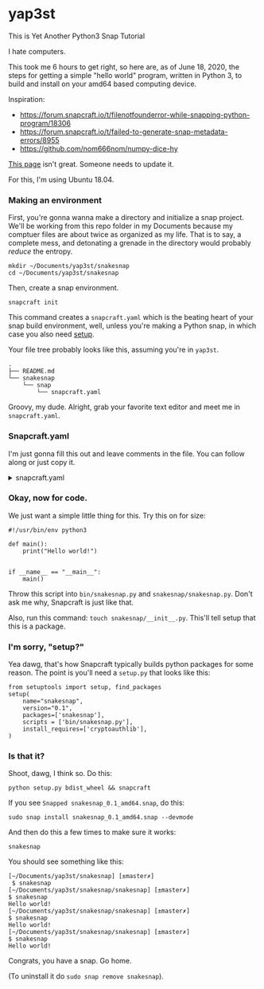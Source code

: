 # yap3st

This is Yet Another Python3 Snap Tutorial

I hate computers.

This took me 6 hours to get right, so here are, as of June 18, 2020, the steps for getting a simple "hello world" program, written in Python 3, to build and install on your amd64 based computing device.

Inspiration:
- https://forum.snapcraft.io/t/filenotfounderror-while-snapping-python-program/18306
- https://forum.snapcraft.io/t/failed-to-generate-snap-metadata-errors/8955
- https://github.com/nom666nom/numpy-dice-hy

[This page](https://snapcraft.io/docs/python-apps) isn't great. Someone needs to update it.

For this, I'm using Ubuntu 18.04.

### Making an environment

First, you're gonna wanna make a directory and initialize a snap project. We'll be working from this repo folder in my Documents because my comptuer files are about twice as organized as my life. That is to say, a complete mess, and detonating a grenade in the directory would probably _reduce_ the entropy.

```
mkdir ~/Documents/yap3st/snakesnap
cd ~/Documents/yap3st/snakesnap
```

Then, create a snap environment.

```
snapcraft init
```

This command creates a `snapcraft.yaml` which is the beating heart of your snap build environment, well, unless you're making a Python snap, in which case you also need [setup](https://setuptools.readthedocs.io/en/latest/).

Your file tree probably looks like this, assuming you're in `yap3st`.

```
.
├── README.md
└── snakesnap
    └── snap
        └── snapcraft.yaml
```

Groovy, my dude. Alright, grab your favorite text editor and meet me in `snapcraft.yaml`.

### Snapcraft.yaml

I'm just gonna fill this out and leave comments in the file. You can follow along or just copy it.

<details>
<summary>snapcraft.yaml</summary>

```
# Welcome to snapcraft.yaml. The default file isn't too exciting, and there's some comments left in it by the snapcraft devs that you should pay attention to if you actually want to publish your snap.

name: snakesnap # I changed this to match the name of our project.
base: core18 # It's the 20s, so you'll need Core18 to do anything useful.
version: '0.1' # This doesn't matter for now
summary: It's a snap. Whoopie! # Nor does this
description: |
  This is my-snap's description. You have a paragraph or two to tell the
  most important story about your snap. Keep it under 100 words though,
  we live in tweetspace and your description wants to look good in the snap
  store.
  #Nor does the above! It's a description of your snap, you get the point!

# These options have to do with how locked down your snap is. For the time being, to reduce complexity, leave these alone.
grade: devel # must be 'stable' to release into candidate/stable channels
confinement: devmode # use 'strict' once you have the right plugs and slots

# Now for the main show: Parts. They're what make your snap, your snap. We'll need two things in here.
parts:
  snakesnap:
      source: . # This is where you point Snapcraft at your source code. This can point at github links or whatever else, but we want to tell Snapcraft that everything it needs is right here, in this directory.
      plugin: python # Unfortunately, we'll need the `python` plugin to make this work.
      python-version: 'python3' # We're using python3, so we gotta let Snapcraft know that.
      python-packages: # We need one package, setuptools, for later, but I'm also tossing in cryptoauthlib to demonstrate how this works. Basically, if your code needs you to `pip install` something to work, drop whatever that is in this list.
        - cryptoauthlib
        - setuptools

#Here's your app. Basically this'll just run your python script when you call it on the command line after installing the app.
apps:
    snakesnap:
        command: bin/snakesnap.py
```

</details>

### Okay, now for code.

We just want a simple little thing for this. Try this on for size:

```
#!/usr/bin/env python3

def main():
    print("Hello world!")


if __name__ == "__main__":
    main()
```

Throw this script into `bin/snakesnap.py` and `snakesnap/snakesnap.py`. Don't ask me why, Snapcraft is just like that.

Also, run this command: `touch snakesnap/__init__.py`. This'll tell setup that this is a package.

### I'm sorry, "setup?"

Yea dawg, that's how Snapcraft typically builds python packages for some reason. The point is you'll need a `setup.py` that looks like this:

```
from setuptools import setup, find_packages
setup(
    name="snakesnap",
    version="0.1",
    packages=['snakesnap'],
    scripts = ['bin/snakesnap.py'],
    install_requires=['cryptoauthlib'],
)
```

### Is that it?

Shoot, dawg, I think so. Do this:

```
python setup.py bdist_wheel && snapcraft
```

If you see `Snapped snakesnap_0.1_amd64.snap`, do this:

```
sudo snap install snakesnap_0.1_amd64.snap --devmode
```

And then do this a few times to make sure it works:

```
snakesnap
```

You should see something like this:

```
[~/Documents/yap3st/snakesnap] [±master✗]
 $ snakesnap
[~/Documents/yap3st/snakesnap/snakesnap] [±master✗]
$ snakesnap
Hello world!
[~/Documents/yap3st/snakesnap/snakesnap] [±master✗]
$ snakesnap
Hello world!
[~/Documents/yap3st/snakesnap/snakesnap] [±master✗]
$ snakesnap
Hello world!
```

Congrats, you have a snap. Go home.

(To uninstall it do `sudo snap remove snakesnap`).
